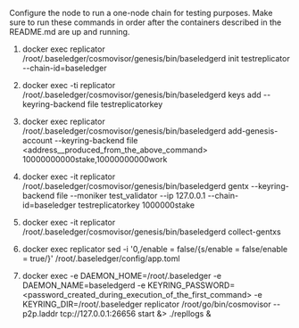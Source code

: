 Configure the node to run a one-node chain for testing purposes. Make sure to run these commands in order after the containers described in the README.md are up and running.

1. docker exec replicator /root/.baseledger/cosmovisor/genesis/bin/baseledgerd init testreplicator --chain-id=baseledger

2. docker exec -ti replicator /root/.baseledger/cosmovisor/genesis/bin/baseledgerd keys add --keyring-backend file testreplicatorkey

3. docker exec replicator /root/.baseledger/cosmovisor/genesis/bin/baseledgerd add-genesis-account --keyring-backend file <address__produced_from_the_above_command> 10000000000stake,10000000000work

4. docker exec -it replicator /root/.baseledger/cosmovisor/genesis/bin/baseledgerd gentx --keyring-backend file --moniker test_validator --ip 127.0.0.1 --chain-id=baseledger testreplicatorkey 1000000stake

5. docker exec -it replicator /root/.baseledger/cosmovisor/genesis/bin/baseledgerd collect-gentxs

6. docker exec replicator sed -i '0,/enable = false/{s/enable = false/enable = true/}' /root/.baseledger/config/app.toml

7. docker exec -e DAEMON_HOME=/root/.baseledger -e DAEMON_NAME=baseledgerd -e KEYRING_PASSWORD=<password_created_during_execution_of_the_first_command> -e KEYRING_DIR=/root/.baseledger replicator /root/go/bin/cosmovisor  --p2p.laddr tcp://127.0.0.1:26656 start &> ./repllogs &

